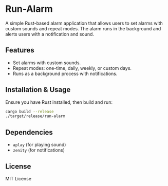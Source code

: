 # Run-Alarm

A simple Rust-based alarm application that allows users to set alarms with custom sounds and repeat modes. The alarm runs in the background and alerts users with a notification and sound.

## Features
- Set alarms with custom sounds.
- Repeat modes: one-time, daily, weekly, or custom days.
- Runs as a background process with notifications.

## Installation & Usage
Ensure you have Rust installed, then build and run:
```sh
cargo build --release
./target/release/run-alarm
```

## Dependencies
- `aplay` (for playing sound)
- `zenity` (for notifications)

## License
MIT License
```